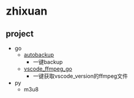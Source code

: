 # zhixuan

## project
- go
    - [autobackup](./go/autobackup)
        - 一键backup
    - [vscode_ffmpeg_go](./go/vscode_ffmpeg_go)
        - 一键获取vscode_version的ffmpeg文件
- py
    - m3u8